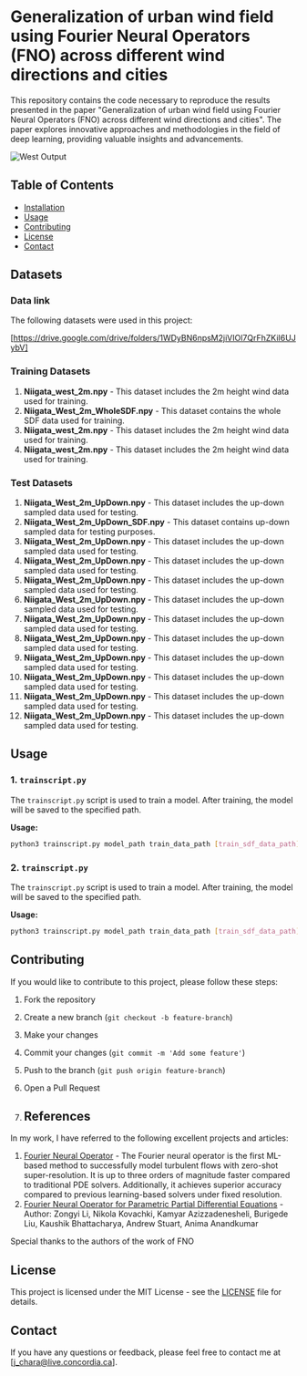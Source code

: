 # Generalization of urban wind field using Fourier Neural Operators (FNO) across different wind directions and cities

This repository contains the code necessary to reproduce the results presented in the paper "Generalization of urban wind field using Fourier Neural Operators (FNO) across different wind directions and cities". The paper explores innovative approaches and methodologies in the field of deep learning, providing valuable insights and advancements.

![West Output](pics/20240701TestPatches5mDelta0Niigata5in25outWestComparison0.gif)

## Table of Contents

- [Installation](#installation)
- [Usage](#usage)
- [Contributing](#contributing)
- [License](#license)
- [Contact](#contact)

## Datasets

### Data link
The following datasets were used in this project:

[https://drive.google.com/drive/folders/1WDyBN6npsM2jiVIOl7QrFhZKiI6UJybV]


### Training Datasets

1. **Niigata_west_2m.npy** - This dataset includes the 2m height wind data used for training.
2. **Niigata_West_2m_WholeSDF.npy** - This dataset contains the whole SDF data used for training.
3. **Niigata_west_2m.npy** - This dataset includes the 2m height wind data used for training.
4. **Niigata_west_2m.npy** - This dataset includes the 2m height wind data used for training.
   

### Test Datasets
1. **Niigata_West_2m_UpDown.npy** - This dataset includes the up-down sampled data used for testing.
2. **Niigata_West_2m_UpDown_SDF.npy** - This dataset contains up-down sampled data for testing purposes.
3. **Niigata_West_2m_UpDown.npy** - This dataset includes the up-down sampled data used for testing.
4. **Niigata_West_2m_UpDown.npy** - This dataset includes the up-down sampled data used for testing.
5. **Niigata_West_2m_UpDown.npy** - This dataset includes the up-down sampled data used for testing.
6. **Niigata_West_2m_UpDown.npy** - This dataset includes the up-down sampled data used for testing.
7. **Niigata_West_2m_UpDown.npy** - This dataset includes the up-down sampled data used for testing.
8. **Niigata_West_2m_UpDown.npy** - This dataset includes the up-down sampled data used for testing.
9. **Niigata_West_2m_UpDown.npy** - This dataset includes the up-down sampled data used for testing.
10. **Niigata_West_2m_UpDown.npy** - This dataset includes the up-down sampled data used for testing.
11. **Niigata_West_2m_UpDown.npy** - This dataset includes the up-down sampled data used for testing.
12. **Niigata_West_2m_UpDown.npy** - This dataset includes the up-down sampled data used for testing.

## Usage

### 1. `trainscript.py`

The `trainscript.py` script is used to train a model. After training, the model will be saved to the specified path.

**Usage:**

```bash
python3 trainscript.py model_path train_data_path [train_sdf_data_path]
```

### 2. `trainscript.py`

The `trainscript.py` script is used to train a model. After training, the model will be saved to the specified path.

**Usage:**

```bash
python3 trainscript.py model_path train_data_path [train_sdf_data_path]
```

## Contributing

If you would like to contribute to this project, please follow these steps:

1. Fork the repository
2. Create a new branch (`git checkout -b feature-branch`)
3. Make your changes
4. Commit your changes (`git commit -m 'Add some feature'`)
5. Push to the branch (`git push origin feature-branch`)
6. Open a Pull Request

7. ## References

In my work, I have referred to the following excellent projects and articles:

1. [Fourier Neural Operator](https://github.com/neuraloperator/neuraloperator) - The Fourier neural operator is the first ML-based method to successfully model turbulent flows with zero-shot super-resolution. It is up to three orders of magnitude faster compared to traditional PDE solvers. Additionally, it achieves superior accuracy compared to previous learning-based solvers under fixed resolution.
2. [Fourier Neural Operator for Parametric Partial Differential Equations](https://arxiv.org/abs/2010.08895) - Author: Zongyi Li, Nikola Kovachki, Kamyar Azizzadenesheli, Burigede Liu, Kaushik Bhattacharya, Andrew Stuart, Anima Anandkumar


Special thanks to the authors of the work of FNO




## License

This project is licensed under the MIT License - see the [LICENSE](LICENSE) file for details.

## Contact

If you have any questions or feedback, please feel free to contact me at [j_chara@live.concordia.ca].

